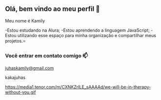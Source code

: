 ## Olá, bem vindo ao meu perfil 💖

Meu nome é Kamily

-Estou estudando na Alura; 
-Estou aprendendo a linguagem JavaScript;
-Estou utilizando esse espaço para minha organização e compartilhar meus projetos.⭐

### Você entrar em contato comigo 📫

juhaskamily@gmail.com

kakajuhas


https://media1.tenor.com/m/CXNKZrILE_sAAAAd/we-will-be-in-therapy-without-you.gif



